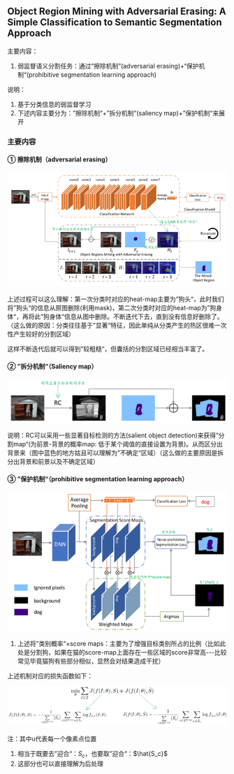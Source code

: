 ## Object Region Mining with Adversarial Erasing: A Simple Classification to Semantic Segmentation Approach

主要内容：

1. 弱监督语义分割任务：通过“擦除机制”(adversarial erasing)+“保护机制“(prohibitive segmentation learning approach)

说明：

1. 基于分类信息的弱监督学习
2. 下述内容主要分为：”擦除机制“+”拆分机制“(saliency map)+”保护机制“来展开

### 主要内容

#### ① 擦除机制（adversarial erasing）

![](./png/img1.png)

上述过程可以这么理解：第一次分类时对应的heat-map主要为”狗头“，此时我们将”狗头“的信息从原图删除(利用mask)，第二次分类时对应的heat-map为”狗身体“，再将此”狗身体“信息从图中删除。不断迭代下去，直到没有信息好删除了。（这么做的原因：分类往往基于”显著“特征，因此单纯从分类产生的热区很难一次性产生较好的分割区域）

这样不断迭代后就可以得到”较粗糙“，但囊括的分割区域已经相当丰富了。

#### ② ”拆分机制“（Saliency map）

![](./png/img2.png)

说明：RC可以采用一些显著目标检测的方法(salient object detection)来获得”分割map“(为前景-背景的概率map: 低于某个阈值的直接设置为背景)。从而区分出背景来（图中蓝色的地方姑且可以理解为”不确定“区域）（这么做的主要原因是拆分出背景和前景以及不确定区域）

#### ③ ”保护机制“（prohibitive segmentation learning approach）

![](./png/img3.png)

1. 上述将”类别概率“×score maps：主要为了增强目标类别所占的比例（比如此处是分割狗，如果在猫的score-map上面存在一些区域的score非常高---比较常见毕竟猫狗有些部分相似，显然会对结果造成干扰）

上述机制对应的损失函数如下：

![](./png/img4.png)

注：其中u代表每一个像素点位置

1. 相当于既要去”迎合“：$S_c$，也要取”迎合“：$\hat{S_c}$
2. 这部分也可以直接理解为后处理